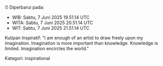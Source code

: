 ⏰ Diperbarui pada:
- WIB: Sabtu, 7 Juni 2025 19.51.14 UTC
- WITA: Sabtu, 7 Juni 2025 20.51.14 UTC
- WIT: Sabtu, 7 Juni 2025 21.51.14 UTC

Kutipan Inspiratif:
"I am enough of an artist to draw freely upon my imagination. Imagination is more important than knowledge. Knowledge is limited. Imagination encircles the world."


Kategori: inspirational

